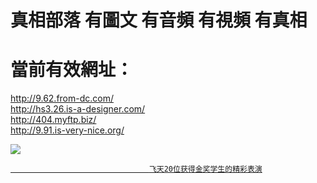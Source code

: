 # 真相部落  有圖文 有音頻 有視頻 有真相<br>
# 當前有效網址：<br>
http://9.62.from-dc.com/<br>
http://hs3.26.is-a-designer.com/<br>
http://404.myftp.biz/<br>
http://9.91.is-very-nice.org/<br>

<a href="http://9.91.is-very-nice.org/zx/" target="_blank"><img src="http://9.91.is-very-nice.org/pic/2016/11/p7829911a215010452.jpg">

                                   飞天20位获得金奖学生的精彩表演
</a>
